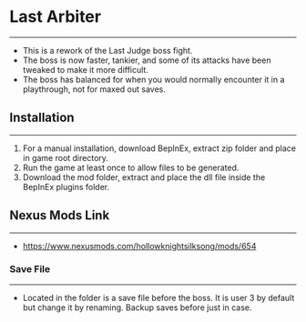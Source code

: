 # Last Arbiter
***
- This is a rework of the Last Judge boss fight. 
- The boss is now faster, tankier, and some of its attacks have been tweaked to make it more difficult.
- The boss has balanced for when you would normally encounter it in a playthrough, not for maxed out saves.

## Installation
***
1. For a manual installation, download BepInEx, extract zip folder and place in game root directory.
2. Run the game at least once to allow files to be generated.
3. Download the mod folder, extract and place the dll file inside the BepInEx plugins folder.

## Nexus Mods Link
***
- https://www.nexusmods.com/hollowknightsilksong/mods/654

### Save File
***
- Located in the folder is a save file before the boss. It is user 3 by default but change it by renaming. Backup saves before just in case.